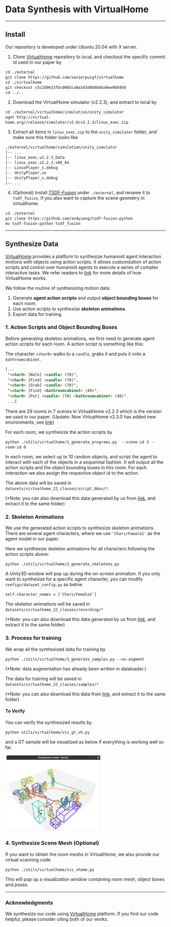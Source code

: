 # Data Synthesis with VirtualHome 

---

## Install
Our repository is developed under Ubuntu 20.04 with X server.

1. Clone [VirtualHome](https://github.com/xavierpuigf/virtualhome) repository to local, and checkout the specific commit id used in our paper by
```angular2html
cd ./external
git clone https://github.com/xavierpuigf/virtualhome
cd ./virtualhome
git checkout c5c2d9633fbc0065ca0a3d3d868b66a9ee0b6956
cd ../..
```

2. Download the VirtualHome simulator (v2.2.3), and extract to local by
```angular2html
cd ./external/virtualhome/simulation/unity_simulator
wget http://virtual-home.org//release/simulator/v2.0/v2.2.3/linux_exec.zip
```

3. Extract all items in `linux_exec.zip` to the `unity_simulator` folder, and make sure this folder looks like
```angular2html
./external/virtualhome/simulation/unity_simulator
|-- ...
|-- linux_exec.v2.2.3_Data
|-- linux_exec.v2.2.3.x86_64
|-- LinuxPlayer_s.debug
|-- UnityPlayer.so
|-- UnityPlayer_s.debug
|-- ...
```

4. (Optional) Install [TSDF-Fusion](https://github.com/andyzeng/tsdf-fusion-python) under `./external`, and rename it to `tsdf_fusion`, if you also want to capture the scene geometry in virtualhome.
```angular2html
cd ./external
git clone https://github.com/andyzeng/tsdf-fusion-python
mv tsdf-fusion-python tsdf_fusion
```

---

## Synthesize Data
[VirtualHome](https://github.com/xavierpuigf/virtualhome) provides a platform to synthesize humanoid agent interaction
motions with objects using action scripts. It allows customization of action scripts and control over humanoid agents
to execute a series of complex interactive tasks. We refer readers to [link](http://virtual-home.org/documentation/master/#)
for more details of how VirtualHome works.

We follow the routine of synthesizing motion data:
1. Generate **agent action scripts** and output **object bounding boxes** for each room.
2. Use action scripts to synthesize **skeleton animations**.
3. Export data for training.

### 1. Action Scripts and Object Bounding Boxes

Before generating skeleton animations, we first need to generate agent action scripts for each room. A action script
is something like this:

The character `<char0>` walks to a `candle`, grabs it and puts it onto a `bathroomcabinet`.
```html
[...
 "<char0> [Walk] <candle> (70)", 
 "<char0> [Find] <candle> (70)",
 "<char0> [Grab] <candle> (70)", 
 "<char0> [Find] <bathroomcabinet> (49)",
 "<char0> [Put] <candle> (70) <bathroomcabinet> (49)".
 ...]
 ```

There are 29 rooms in 7 scenes in VirtualHome v2.2.3 which is the version we used in our paper. 
(Update: Now VirtualHome v2.3.0 has added new environments, see [link](http://virtual-home.org/documentation/master/downloads/downloads.html))

For each room, we synthesize the action scripts by
```commandline
python ./utils/virtualhome/1_generate_programs.py  --scene-id 3 --room-id 0
```

In each room, we select up to 10 random objects, and script the agent to interact with each of the objects in a
sequential fashion. It will output all the action scripts and the object bounding boxes in this room. For each
interaction we also assign the respective object id to the action.

The above data will be saved in `datasets/virtualhome_22_classes/script_bbox/*`.

(*Note: you can also download this data generated by us from [link](https://tumde-my.sharepoint.com/:u:/g/personal/yinyu_nie_tum_de/EbQJdYJq_QJIpj63S0git2UBJDaooF8c0_29ZjMEsmvTQA?e=PIUmkv),
and extract it to the same folder)

### 2. Skeleton Animations
We use the generated action scripts to synthesize skeleton animations. There are several agent characters, where we use
`'Chars/Female2'` as the agent model in our paper.

Here we synthesize skeleton animations for all characters following the action scripts above:
```commandline
python ./utils/virtualhome/2_generate_skeletons.py
```
A Unity3D window will pop up during the on-screen animation. If you only want to synthesize for a specific agent
character, you can modify `configs/dataset_config.py` as below
```angular2html
self.character_names = ['Chars/Female2']
```

The skeleton animations will be saved in `datasets/virtualhome_22_classes/recording/*`

(*Note: you can also download this data generated by us from [link](https://tumde-my.sharepoint.com/:u:/g/personal/yinyu_nie_tum_de/EZjKkoxm741PsticYrFPQ2AB72KokWHdcY2vjsws1QwmmQ?e=i6wVnh),
and extract it to the same folder)

### 3. Process for training
We wrap all the synthesized data for training by
```commandline
python ./utils/virtualhome/3_generate_samples.py --no-augment
```
(*Note: data augmentation has already been written in dataloader.)

The data for training will be saved in `datasets/virtualhome_22_classes/samples/*`

(*Note: you can also download this data from [link](https://tumde-my.sharepoint.com/:u:/g/personal/yinyu_nie_tum_de/ESeI-yefoelJvMEaj7LGm0UB9Jq1qYraq0BtsemMxBV-DQ?e=7JP5NE),
and extract it to the same folder)


#### To Verify
You can verify the synthesized results by
```commandline
python utils/virtualhome/vis_gt_vh.py
```
and a GT sample will be visualized as below if everything is working well so far.

<img src="../../out/resources/verify_dataset.png" alt="verify_dataset.png" width="60%" />


### 4. Synthesize Scene Mesh (Optional)
If you want to obtain the room meshs in VirtualHome, we also provide our virtual scanning code
```commandline
python ./utils/virtualhome/vis_vhome.py 
```

This will pop up a visualization window containing room mesh, object boxes and poses.

---
### Acknowledgments
We synthesize our code using [VirtualHome](http://virtual-home.org/documentation/master/index.html) platform. If you find our code
helpful, please consider citing both of our works.














